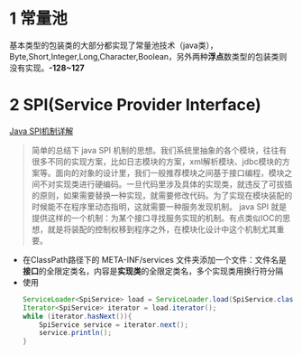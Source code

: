 # 1 常量池
基本类型的包装类的大部分都实现了常量池技术（java类），Byte,Short,Integer,Long,Character,Boolean，另外两种**浮点**数类型的包装类则没有实现。**-128~127**
# 2 SPI(Service Provider Interface)
[Java SPI机制详解](https://juejin.cn/post/6844903605695152142)
> 简单的总结下 java SPI 机制的思想。我们系统里抽象的各个模块，往往有很多不同的实现方案，比如日志模块的方案，xml解析模块、jdbc模块的方案等。面向的对象的设计里，我们一般推荐模块之间基于接口编程，模块之间不对实现类进行硬编码。一旦代码里涉及具体的实现类，就违反了可拔插的原则，如果需要替换一种实现，就需要修改代码。为了实现在模块装配的时候能不在程序里动态指明，这就需要一种服务发现机制。
java SPI 就是提供这样的一个机制：为某个接口寻找服务实现的机制。有点类似IOC的思想，就是将装配的控制权移到程序之外，在模块化设计中这个机制尤其重要。
- 在ClassPath路径下的 META-INF/services 文件夹添加一个文件：文件名是**接口**的全限定类名，内容是**实现类**的全限定类名，多个实现类用换行符分隔
- 使用
    ```java
    ServiceLoader<SpiService> load = ServiceLoader.load(SpiService.class);
    Iterator<SpiService> iterator = load.iterator();
    while (iterator.hasNext()){
        SpiService service = iterator.next();
        service.println();
    }
    ```